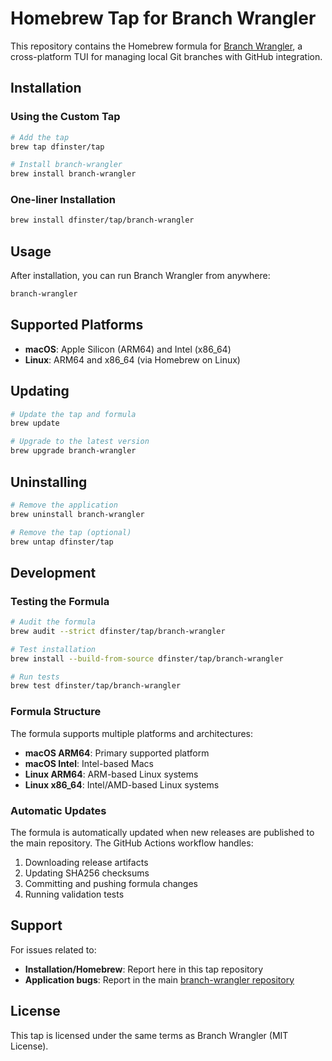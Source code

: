 # Homebrew Tap for Branch Wrangler

This repository contains the Homebrew formula for [Branch Wrangler](https://github.com/dfinster/branch-wrangler), a cross-platform TUI for managing local Git branches with GitHub integration.

## Installation

### Using the Custom Tap

```bash
# Add the tap
brew tap dfinster/tap

# Install branch-wrangler
brew install branch-wrangler
```

### One-liner Installation

```bash
brew install dfinster/tap/branch-wrangler
```

## Usage

After installation, you can run Branch Wrangler from anywhere:

```bash
branch-wrangler
```

## Supported Platforms

- **macOS**: Apple Silicon (ARM64) and Intel (x86_64)
- **Linux**: ARM64 and x86_64 (via Homebrew on Linux)

## Updating

```bash
# Update the tap and formula
brew update

# Upgrade to the latest version
brew upgrade branch-wrangler
```

## Uninstalling

```bash
# Remove the application
brew uninstall branch-wrangler

# Remove the tap (optional)
brew untap dfinster/tap
```

## Development

### Testing the Formula

```bash
# Audit the formula
brew audit --strict dfinster/tap/branch-wrangler

# Test installation
brew install --build-from-source dfinster/tap/branch-wrangler

# Run tests
brew test dfinster/tap/branch-wrangler
```

### Formula Structure

The formula supports multiple platforms and architectures:

- **macOS ARM64**: Primary supported platform
- **macOS Intel**: Intel-based Macs
- **Linux ARM64**: ARM-based Linux systems
- **Linux x86_64**: Intel/AMD-based Linux systems

### Automatic Updates

The formula is automatically updated when new releases are published to the main repository. The GitHub Actions workflow handles:

1. Downloading release artifacts
2. Updating SHA256 checksums
3. Committing and pushing formula changes
4. Running validation tests

## Support

For issues related to:
- **Installation/Homebrew**: Report here in this tap repository
- **Application bugs**: Report in the main [branch-wrangler repository](https://github.com/dfinster/branch-wrangler/issues)

## License

This tap is licensed under the same terms as Branch Wrangler (MIT License).